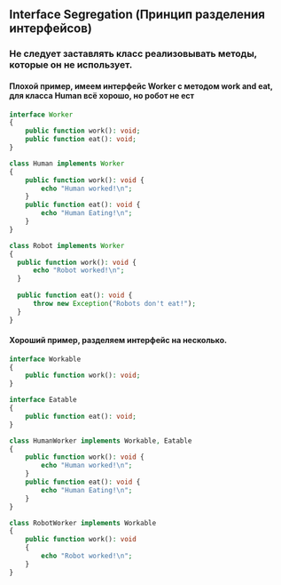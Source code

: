 ## Interface Segregation (Принцип разделения интерфейсов)
### Не следует заставлять класс реализовывать методы, которые он не использует.
#### Плохой пример, имеем интерфейс Worker с методом work and eat, для класса Human всё хорошо, но робот не ест
```php
interface Worker
{
    public function work(): void;
    public function eat(): void;
}
```
```php
class Human implements Worker
{
    public function work(): void {
        echo "Human worked!\n";
    }
    public function eat(): void {
        echo "Human Eating!\n";
    }
}
```
```php
class Robot implements Worker
{
  public function work(): void {
      echo "Robot worked!\n";
  }
  
  public function eat(): void {
      throw new Exception("Robots don't eat!");
  }
}
```
#### Хороший пример, разделяем интерфейс на несколько.
```php
interface Workable
{
    public function work(): void;
}
```
```php
interface Eatable
{
    public function eat(): void;
}
```
```php
class HumanWorker implements Workable, Eatable
{
    public function work(): void {
        echo "Human worked!\n";
    }
    public function eat(): void {
        echo "Human Eating!\n";
    }
}
```
```php
class RobotWorker implements Workable
{
    public function work(): void
    {
        echo "Robot worked!\n";
    }
}
```